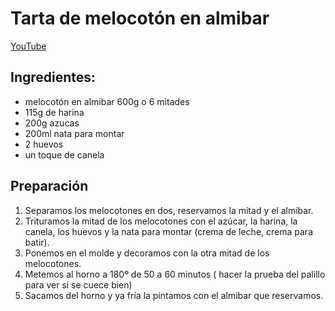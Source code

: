 # Tarta de melocotón en almibar

[YouTube](https://youtu.be/CYydTdhDG1w)

## Ingredientes:
- melocotón en almibar 600g o 6 mitades
- 115g de harina
- 200g azucas
- 200ml nata para montar
- 2 huevos
- un toque de canela

## Preparación
1. Separamos los melocotones en dos, reservamos la mitad y el almibar.
2. Trituramos la mitad de los melocotones con el azúcar, la harina, la canela, los huevos y la nata para montar (crema de leche, crema para batir).
3. Ponemos en el molde y decoramos con la otra mitad de los melocotones.
4. Metemos al horno a 180º  de 50 a 60 minutos ( hacer la prueba del palillo para ver si se cuece bien)
5. Sacamos del horno y ya fría la pintamos con el almibar que reservamos.

